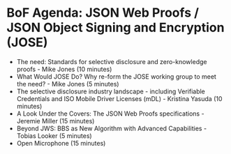 # BoF Agenda: JSON Web Proofs / JSON Object Signing and Encryption (JOSE)

- The need: Standards for selective disclosure and zero-knowledge proofs - Mike Jones (10 minutes)
- What Would JOSE Do?  Why re-form the JOSE working group to meet the need? - Mike Jones (5 minutes)
- The selective disclosure industry landscape - including Verifiable Credentials and ISO Mobile Driver Licenses (mDL) - Kristina Yasuda (10 minutes)
- A Look Under the Covers:  The JSON Web Proofs specifications - Jeremie Miller (15 minutes)
- Beyond JWS: BBS as New Algorithm with Advanced Capabilities - Tobias Looker (5 minutes)
- Open Microphone (15 minutes)
